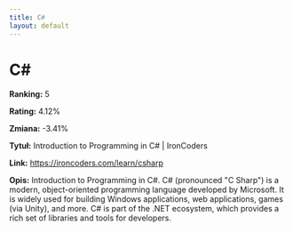 ```yaml
---
title: C#
layout: default
---
```


# C#

**Ranking:** 5

**Rating:** 4.12%

**Zmiana:** -3.41%

**Tytuł:** Introduction to Programming in C# | IronCoders

**Link:** https://ironcoders.com/learn/csharp

**Opis:** Introduction to Programming in C#. C# (pronounced "C Sharp") is a modern, object-oriented programming language developed by Microsoft. It is widely used for building Windows applications, web applications, games (via Unity), and more. C# is part of the .NET ecosystem, which provides a rich set of libraries and tools for developers.

